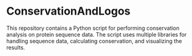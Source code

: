 # ConservationAndLogos
This repository contains a Python script for performing conservation analysis on protein sequence data. The script uses multiple libraries for handling sequence data, calculating conservation, and visualizing the results.
